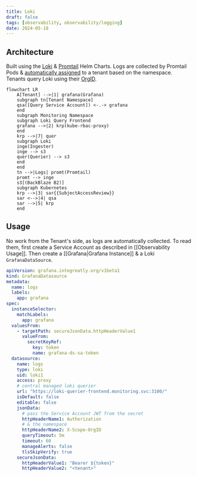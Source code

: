```yaml
---
title: Loki
draft: false
tags: [observability, observability/logging]
date: 2024-05-18
---
```


## Architecture

Built using the [Loki](https://artifacthub.io/packages/helm/grafana/loki) & [Promtail](https://artifacthub.io/packages/helm/grafana/promtail) Helm Charts. Logs are collected by Promtail Pods & [automatically assigned](https://grafana.com/docs/loki/latest/send-data/promtail/stages/tenant/) to a tenant based on the namespace. Tenants query Loki using their [OrgID](https://grafana.com/docs/loki/latest/operations/multi-tenancy/).

```mermaid
flowchart LR
    A[Tenant] -->|1| grafana(Grafana)
    subgraph tn[Tenant Namespace]
    qsa([Query Service Account]) <-.-> grafana
    end
    subgraph Monitoring Namespace
    subgraph Loki Query Frontend
    grafana -->|2| krp(kube-rbac-proxy)
    end
    krp -->|7| quer
    subgraph Loki
    inge(Ingester)
    inge --> s3
    quer(Querier) --> s3
    end
    end
    tn -->|Logs| promt(Promtail)
    promt --> inge
    s3[(BackBlaze B2)]
    subgraph Kubernetes
    krp -->|3| sar{{SubjectAccessReview}}
    sar <-->|4| qsa
    sar -->|5| krp
    end
```

## Usage

No work from the Tenant's side, as logs are automatically collected. To read them, first create a Service Account as described in [[Observability Usage]]. Then create a [[Grafana|Grafana Instance]] & a Loki `GrafanaDataSource`.

```yaml
apiVersion: grafana.integreatly.org/v1beta1
kind: GrafanaDatasource
metadata:
  name: logs
  labels:
    app: grafana
spec:
  instanceSelector:
    matchLabels:
      app: grafana
  valuesFrom:
    - targetPath: secureJsonData.httpHeaderValue1
      valueFrom:
        secretKeyRef:
          key: token
          name: grafana-ds-sa-token
  datasource:
    name: logs
    type: loki
    uid: loki1
    access: proxy
    # central managed loki querier
    url: "https://loki-querier-frontend.monitoring.svc:3100/"
    isDefault: false
    editable: false
    jsonData:
      # pass the Service Account JWT from the secret
      httpHeaderName1: Authorization
      # & the namespace 
      httpHeaderName2: X-Scope-OrgID
      queryTimeout: 5m
      timeout: 60
      manageAlerts: false
      tlsSkipVerify: true
    secureJsonData:
      httpHeaderValue1: "Bearer ${token}"
      httpHeaderValue2: "<tenant>"
```